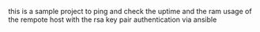 this is a sample project to ping and check the uptime and the ram usage of the rempote host with the rsa key pair authentication via ansible
